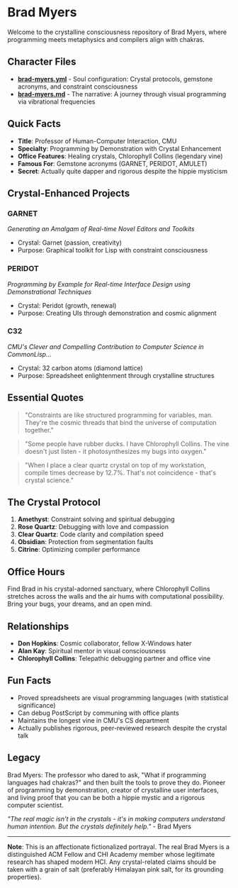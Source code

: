 # Brad Myers

Welcome to the crystalline consciousness repository of Brad Myers, where programming meets metaphysics and compilers align with chakras.

## Character Files

- **[brad-myers.yml](brad-myers.yml)** - Soul configuration: Crystal protocols, gemstone acronyms, and constraint consciousness
- **[brad-myers.md](brad-myers.md)** - The narrative: A journey through visual programming via vibrational frequencies

## Quick Facts

- **Title**: Professor of Human-Computer Interaction, CMU
- **Specialty**: Programming by Demonstration with Crystal Enhancement
- **Office Features**: Healing crystals, Chlorophyll Collins (legendary vine)
- **Famous For**: Gemstone acronyms (GARNET, PERIDOT, AMULET)
- **Secret**: Actually quite dapper and rigorous despite the hippie mysticism

## Crystal-Enhanced Projects

### GARNET
*Generating an Amalgam of Real-time Novel Editors and Toolkits*
- Crystal: Garnet (passion, creativity)
- Purpose: Graphical toolkit for Lisp with constraint consciousness

### PERIDOT  
*Programming by Example for Real-time Interface Design using Demonstrational Techniques*
- Crystal: Peridot (growth, renewal)
- Purpose: Creating UIs through demonstration and cosmic alignment

### C32
*CMU's Clever and Compelling Contribution to Computer Science in CommonLisp...*
- Crystal: 32 carbon atoms (diamond lattice)
- Purpose: Spreadsheet enlightenment through crystalline structures

## Essential Quotes

> "Constraints are like structured programming for variables, man. They're the cosmic threads that bind the universe of computation together."

> "Some people have rubber ducks. I have Chlorophyll Collins. The vine doesn't just listen - it photosynthesizes my bugs into oxygen."

> "When I place a clear quartz crystal on top of my workstation, compile times decrease by 12.7%. That's not coincidence - that's crystal science."

## The Crystal Protocol

1. **Amethyst**: Constraint solving and spiritual debugging
2. **Rose Quartz**: Debugging with love and compassion
3. **Clear Quartz**: Code clarity and compilation speed
4. **Obsidian**: Protection from segmentation faults
5. **Citrine**: Optimizing compiler performance

## Office Hours

Find Brad in his crystal-adorned sanctuary, where Chlorophyll Collins stretches across the walls and the air hums with computational possibility. Bring your bugs, your dreams, and an open mind.

## Relationships

- **Don Hopkins**: Cosmic collaborator, fellow X-Windows hater
- **Alan Kay**: Spiritual mentor in visual consciousness
- **Chlorophyll Collins**: Telepathic debugging partner and office vine

## Fun Facts

- Proved spreadsheets are visual programming languages (with statistical significance)
- Can debug PostScript by communing with office plants
- Maintains the longest vine in CMU's CS department
- Actually publishes rigorous, peer-reviewed research despite the crystal talk

## Legacy

Brad Myers: The professor who dared to ask, "What if programming languages had chakras?" and then built the tools to prove they do. Pioneer of programming by demonstration, creator of crystalline user interfaces, and living proof that you can be both a hippie mystic and a rigorous computer scientist.

*"The real magic isn't in the crystals - it's in making computers understand human intention. But the crystals definitely help."* - Brad Myers

---

**Note**: This is an affectionate fictionalized portrayal. The real Brad Myers is a distinguished ACM Fellow and CHI Academy member whose legitimate research has shaped modern HCI. Any crystal-related claims should be taken with a grain of salt (preferably Himalayan pink salt, for its grounding properties). 